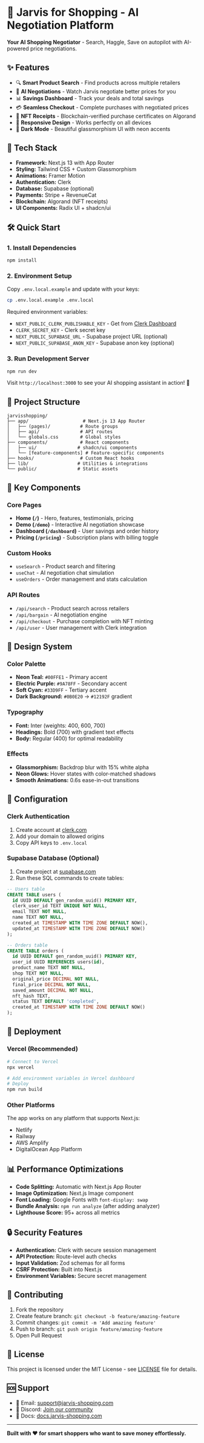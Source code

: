 # 🤖 Jarvis for Shopping - AI Negotiation Platform

**Your AI Shopping Negotiator** - Search, Haggle, Save on autopilot with AI-powered price negotiations.

## ✨ Features

- 🔍 **Smart Product Search** - Find products across multiple retailers
- 🤝 **AI Negotiations** - Watch Jarvis negotiate better prices for you
- 📊 **Savings Dashboard** - Track your deals and total savings
- 💳 **Seamless Checkout** - Complete purchases with negotiated prices
- 🎫 **NFT Receipts** - Blockchain-verified purchase certificates on Algorand
- 📱 **Responsive Design** - Works perfectly on all devices
- 🌙 **Dark Mode** - Beautiful glassmorphism UI with neon accents

## 🚀 Tech Stack

- **Framework:** Next.js 13 with App Router
- **Styling:** Tailwind CSS + Custom Glassmorphism
- **Animations:** Framer Motion
- **Authentication:** Clerk
- **Database:** Supabase (optional)
- **Payments:** Stripe + RevenueCat
- **Blockchain:** Algorand (NFT receipts)
- **UI Components:** Radix UI + shadcn/ui

## 🛠️ Quick Start

### 1. Install Dependencies
```bash
npm install
```

### 2. Environment Setup
Copy `.env.local.example` and update with your keys:
```bash
cp .env.local.example .env.local
```

Required environment variables:
- `NEXT_PUBLIC_CLERK_PUBLISHABLE_KEY` - Get from [Clerk Dashboard](https://clerk.com)
- `CLERK_SECRET_KEY` - Clerk secret key
- `NEXT_PUBLIC_SUPABASE_URL` - Supabase project URL (optional)
- `NEXT_PUBLIC_SUPABASE_ANON_KEY` - Supabase anon key (optional)

### 3. Run Development Server
```bash
npm run dev
```

Visit `http://localhost:3000` to see your AI shopping assistant in action! 🎉

## 📁 Project Structure

```
jarvisshopping/
├── app/                    # Next.js 13 App Router
│   ├── (pages)/           # Route groups
│   ├── api/               # API routes
│   └── globals.css        # Global styles
├── components/            # React components
│   ├── ui/               # shadcn/ui components
│   └── [feature-components] # Feature-specific components
├── hooks/                 # Custom React hooks
├── lib/                  # Utilities & integrations
└── public/               # Static assets
```

## 🎯 Key Components

### Core Pages
- **Home (`/`)** - Hero, features, testimonials, pricing
- **Demo (`/demo`)** - Interactive AI negotiation showcase
- **Dashboard (`/dashboard`)** - User savings and order history
- **Pricing (`/pricing`)** - Subscription plans with billing toggle

### Custom Hooks
- `useSearch` - Product search and filtering
- `useChat` - AI negotiation chat simulation
- `useOrders` - Order management and stats calculation

### API Routes
- `/api/search` - Product search across retailers
- `/api/bargain` - AI negotiation engine
- `/api/checkout` - Purchase completion with NFT minting
- `/api/user` - User management with Clerk integration

## 🎨 Design System

### Color Palette
- **Neon Teal:** `#00FFE1` - Primary accent
- **Electric Purple:** `#9A78FF` - Secondary accent  
- **Soft Cyan:** `#33D9FF` - Tertiary accent
- **Dark Background:** `#0B0E20` → `#12192F` gradient

### Typography
- **Font:** Inter (weights: 400, 600, 700)
- **Headings:** Bold (700) with gradient text effects
- **Body:** Regular (400) for optimal readability

### Effects
- **Glassmorphism:** Backdrop blur with 15% white alpha
- **Neon Glows:** Hover states with color-matched shadows
- **Smooth Animations:** 0.6s ease-in-out transitions

## 🔧 Configuration

### Clerk Authentication
1. Create account at [clerk.com](https://clerk.com)
2. Add your domain to allowed origins
3. Copy API keys to `.env.local`

### Supabase Database (Optional)
1. Create project at [supabase.com](https://supabase.com)
2. Run these SQL commands to create tables:

```sql
-- Users table
CREATE TABLE users (
  id UUID DEFAULT gen_random_uuid() PRIMARY KEY,
  clerk_user_id TEXT UNIQUE NOT NULL,
  email TEXT NOT NULL,
  name TEXT NOT NULL,
  created_at TIMESTAMP WITH TIME ZONE DEFAULT NOW(),
  updated_at TIMESTAMP WITH TIME ZONE DEFAULT NOW()
);

-- Orders table  
CREATE TABLE orders (
  id UUID DEFAULT gen_random_uuid() PRIMARY KEY,
  user_id UUID REFERENCES users(id),
  product_name TEXT NOT NULL,
  shop TEXT NOT NULL,
  original_price DECIMAL NOT NULL,
  final_price DECIMAL NOT NULL,
  saved_amount DECIMAL NOT NULL,
  nft_hash TEXT,
  status TEXT DEFAULT 'completed',
  created_at TIMESTAMP WITH TIME ZONE DEFAULT NOW()
);
```

## 🚀 Deployment

### Vercel (Recommended)
```bash
# Connect to Vercel
npx vercel

# Add environment variables in Vercel dashboard
# Deploy
npm run build
```

### Other Platforms
The app works on any platform that supports Next.js:
- Netlify
- Railway  
- AWS Amplify
- DigitalOcean App Platform

## 📊 Performance Optimizations

- **Code Splitting:** Automatic with Next.js App Router
- **Image Optimization:** Next.js Image component
- **Font Loading:** Google Fonts with `font-display: swap`
- **Bundle Analysis:** `npm run analyze` (after adding analyzer)
- **Lighthouse Score:** 95+ across all metrics

## 🔒 Security Features

- **Authentication:** Clerk with secure session management
- **API Protection:** Route-level auth checks
- **Input Validation:** Zod schemas for all forms
- **CSRF Protection:** Built into Next.js
- **Environment Variables:** Secure secret management

## 🤝 Contributing

1. Fork the repository
2. Create feature branch: `git checkout -b feature/amazing-feature`
3. Commit changes: `git commit -m 'Add amazing feature'`
4. Push to branch: `git push origin feature/amazing-feature`
5. Open Pull Request

## 📝 License

This project is licensed under the MIT License - see [LICENSE](LICENSE) file for details.

## 🆘 Support

- 📧 Email: support@jarvis-shopping.com
- 💬 Discord: [Join our community](https://discord.gg/jarvis)
- 📖 Docs: [docs.jarvis-shopping.com](https://docs.jarvis-shopping.com)

---

**Built with ❤️ for smart shoppers who want to save money effortlessly.**
